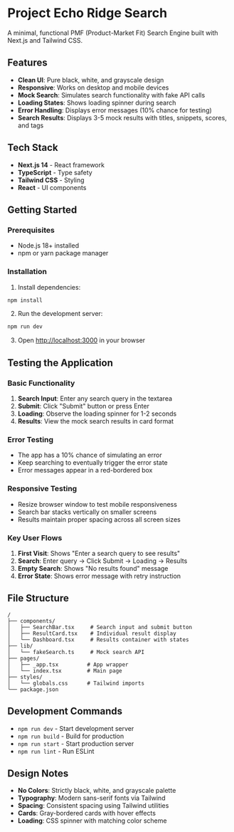 # Project Echo Ridge Search

A minimal, functional PMF (Product-Market Fit) Search Engine built with Next.js and Tailwind CSS.

## Features

- **Clean UI**: Pure black, white, and grayscale design
- **Responsive**: Works on desktop and mobile devices
- **Mock Search**: Simulates search functionality with fake API calls
- **Loading States**: Shows loading spinner during search
- **Error Handling**: Displays error messages (10% chance for testing)
- **Search Results**: Displays 3-5 mock results with titles, snippets, scores, and tags

## Tech Stack

- **Next.js 14** - React framework
- **TypeScript** - Type safety
- **Tailwind CSS** - Styling
- **React** - UI components

## Getting Started

### Prerequisites

- Node.js 18+ installed
- npm or yarn package manager

### Installation

1. Install dependencies:
```bash
npm install
```

2. Run the development server:
```bash
npm run dev
```

3. Open [http://localhost:3000](http://localhost:3000) in your browser

## Testing the Application

### Basic Functionality
1. **Search Input**: Enter any search query in the textarea
2. **Submit**: Click "Submit" button or press Enter
3. **Loading**: Observe the loading spinner for 1-2 seconds
4. **Results**: View the mock search results in card format

### Error Testing
- The app has a 10% chance of simulating an error
- Keep searching to eventually trigger the error state
- Error messages appear in a red-bordered box

### Responsive Testing
- Resize browser window to test mobile responsiveness
- Search bar stacks vertically on smaller screens
- Results maintain proper spacing across all screen sizes

### Key User Flows
1. **First Visit**: Shows "Enter a search query to see results"
2. **Search**: Enter query → Click Submit → Loading → Results
3. **Empty Search**: Shows "No results found" message
4. **Error State**: Shows error message with retry instruction

## File Structure

```
/
├── components/
│   ├── SearchBar.tsx     # Search input and submit button
│   ├── ResultCard.tsx    # Individual result display
│   └── Dashboard.tsx     # Results container with states
├── lib/
│   └── fakeSearch.ts     # Mock search API
├── pages/
│   ├── _app.tsx         # App wrapper
│   └── index.tsx        # Main page
├── styles/
│   └── globals.css      # Tailwind imports
└── package.json
```

## Development Commands

- `npm run dev` - Start development server
- `npm run build` - Build for production
- `npm run start` - Start production server
- `npm run lint` - Run ESLint

## Design Notes

- **No Colors**: Strictly black, white, and grayscale palette
- **Typography**: Modern sans-serif fonts via Tailwind
- **Spacing**: Consistent spacing using Tailwind utilities
- **Cards**: Gray-bordered cards with hover effects
- **Loading**: CSS spinner with matching color scheme